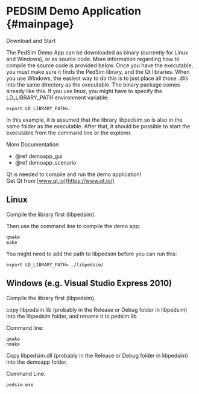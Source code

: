 PEDSIM Demo Application {#mainpage}
=======================

Download and Start

The PedSim Demo App can be downloaded as binary (currently for Linux and Windows), or as source code. More information regarding how to compile the source code is provided below. Once you have the executable, you must make sure it finds the PedSim library, and the Qt libraries. When you use Windows, the easiest way to do this is to just place all those .dlls into the same directory as the executable. The binary package comes already like this. If you use linux, you might have to specify the LD_LIBRARY_PATH environment variable:

    export LD_LIBRARY_PATH=.

In this example, it is assumed that the library libpedsim.so is also in the same folder as the executable.
After that, it should be possible to start the executable from the command line or the explorer.

More Documentation

- @ref demoapp_gui
- @ref demoapp_scenario


Qt is needed to compile and run the demo application!  
Get Qt from [www.qt.io](https://www.qt.io/)


## Linux

Compile the library first (libpedsim).

Then use the command line to compile the demo app:

    qmake
    make


You might need to add the path to libpedsim before you can run this:
   
    export LD_LIBRARY_PATH=../libpedsim/


## Windows (e.g. Visual Studio Express 2010)

Compile the library first (libpedsim).

copy libpedsim.lib (probably in the Release or Debug folder in libpedsim) into the libpedsim folder, and rename it to pedsim.lib

Command line:

    qmake
    nmake

Copy libpedsim.dll (probably in the Release or Debug folder in libpedsim) into the demoapp folder.

Command Line:

    pedsim.exe

